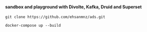 #### sandbox and playground with Divolte, Kafka, Druid and Superset

```git clone https://github.com/ehsanmnz/ads.git```
 
```docker-compose up --build```
